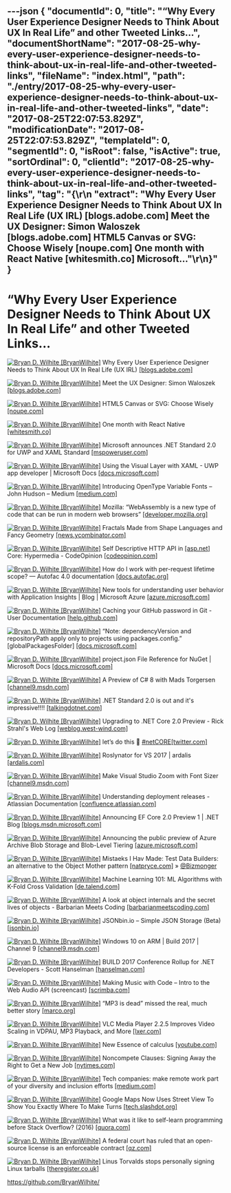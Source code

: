---json
{
  "documentId": 0,
  "title": "“Why Every User Experience Designer Needs to Think About UX In Real Life” and other Tweeted Links…",
  "documentShortName": "2017-08-25-why-every-user-experience-designer-needs-to-think-about-ux-in-real-life-and-other-tweeted-links",
  "fileName": "index.html",
  "path": "./entry/2017-08-25-why-every-user-experience-designer-needs-to-think-about-ux-in-real-life-and-other-tweeted-links",
  "date": "2017-08-25T22:07:53.829Z",
  "modificationDate": "2017-08-25T22:07:53.829Z",
  "templateId": 0,
  "segmentId": 0,
  "isRoot": false,
  "isActive": true,
  "sortOrdinal": 0,
  "clientId": "2017-08-25-why-every-user-experience-designer-needs-to-think-about-ux-in-real-life-and-other-tweeted-links",
  "tag": "{\r\n  \"extract\": \"Why Every User Experience Designer Needs to Think About UX In Real Life (UX IRL) [blogs.adobe.com] Meet the UX Designer: Simon Waloszek [blogs.adobe.com] HTML5 Canvas or SVG: Choose Wisely [noupe.com] One month with React Native [whitesmith.co] Microsoft...\"\r\n}"
}
---

# “Why Every User Experience Designer Needs to Think About UX In Real Life” and other Tweeted Links…

[<img alt="Bryan D. Wilhite [BryanWilhite]" src="https://songhay.blob.core.windows.net/shared-social-twitter/BryanWilhite.jpeg">](http://songhayblog.azurewebsites.net/ "Bryan D. Wilhite [BryanWilhite]") Why Every User Experience Designer Needs to Think About UX In Real Life (UX IRL) [[blogs.adobe.com]](https://blogs.adobe.com/creativecloud/why-every-user-experience-designer-needs-to-think-about-ux-in-real-life-ux-irl/)

[<img alt="Bryan D. Wilhite [BryanWilhite]" src="https://songhay.blob.core.windows.net/shared-social-twitter/BryanWilhite.jpeg">](http://songhayblog.azurewebsites.net/ "Bryan D. Wilhite [BryanWilhite]") Meet the UX Designer: Simon Waloszek [[blogs.adobe.com]](https://blogs.adobe.com/creativecloud/meet-the-ux-designer-simon-waloszek/)

[<img alt="Bryan D. Wilhite [BryanWilhite]" src="https://songhay.blob.core.windows.net/shared-social-twitter/BryanWilhite.jpeg">](http://songhayblog.azurewebsites.net/ "Bryan D. Wilhite [BryanWilhite]") HTML5 Canvas or SVG: Choose Wisely [[noupe.com]](https://www.noupe.com/design/html5-canvas-or-svg-choose-wisely.html)

[<img alt="Bryan D. Wilhite [BryanWilhite]" src="https://songhay.blob.core.windows.net/shared-social-twitter/BryanWilhite.jpeg">](http://songhayblog.azurewebsites.net/ "Bryan D. Wilhite [BryanWilhite]") One month with React Native [[whitesmith.co]](https://www.whitesmith.co/blog/one-month-with-react-native/)

[<img alt="Bryan D. Wilhite [BryanWilhite]" src="https://songhay.blob.core.windows.net/shared-social-twitter/BryanWilhite.jpeg">](http://songhayblog.azurewebsites.net/ "Bryan D. Wilhite [BryanWilhite]") Microsoft announces .NET Standard 2.0 for UWP and XAML Standard [[mspoweruser.com]](https://mspoweruser.com/dont-post-microsoft-announces-net-standard-2-0-uwp-xaml-standard/)

[<img alt="Bryan D. Wilhite [BryanWilhite]" src="https://songhay.blob.core.windows.net/shared-social-twitter/BryanWilhite.jpeg">](http://songhayblog.azurewebsites.net/ "Bryan D. Wilhite [BryanWilhite]") Using the Visual Layer with XAML - UWP app developer | Microsoft Docs [[docs.microsoft.com]](https://docs.microsoft.com/en-us/windows/uwp/composition/using-the-visual-layer-with-xaml)

[<img alt="Bryan D. Wilhite [BryanWilhite]" src="https://songhay.blob.core.windows.net/shared-social-twitter/BryanWilhite.jpeg">](http://songhayblog.azurewebsites.net/ "Bryan D. Wilhite [BryanWilhite]") Introducing OpenType Variable Fonts – John Hudson – Medium [[medium.com]](https://medium.com/@tiro/https-medium-com-tiro-introducing-opentype-variable-fonts-12ba6cd2369)

[<img alt="Bryan D. Wilhite [BryanWilhite]" src="https://songhay.blob.core.windows.net/shared-social-twitter/BryanWilhite.jpeg">](http://songhayblog.azurewebsites.net/ "Bryan D. Wilhite [BryanWilhite]") Mozilla: “WebAssembly is a new type of code that can be run in modern web browsers” [[developer.mozilla.org]](https://developer.mozilla.org/en-US/docs/WebAssembly)

[<img alt="Bryan D. Wilhite [BryanWilhite]" src="https://songhay.blob.core.windows.net/shared-social-twitter/BryanWilhite.jpeg">](http://songhayblog.azurewebsites.net/ "Bryan D. Wilhite [BryanWilhite]") Fractals Made from Shape Languages and Fancy Geometry [[news.ycombinator.com]](https://news.ycombinator.com/item?id=14329548)

[<img alt="Bryan D. Wilhite [BryanWilhite]" src="https://songhay.blob.core.windows.net/shared-social-twitter/BryanWilhite.jpeg">](http://songhayblog.azurewebsites.net/ "Bryan D. Wilhite [BryanWilhite]") Self Descriptive HTTP API in [[asp.net]](http://ASP.NET) Core: Hypermedia - CodeOpinion [[codeopinion.com]](https://codeopinion.com/self-descriptive-http-api-in-asp-net-core-hypermedia/)

[<img alt="Bryan D. Wilhite [BryanWilhite]" src="https://songhay.blob.core.windows.net/shared-social-twitter/BryanWilhite.jpeg">](http://songhayblog.azurewebsites.net/ "Bryan D. Wilhite [BryanWilhite]") How do I work with per-request lifetime scope? — Autofac 4.0 documentation [[docs.autofac.org]](http://docs.autofac.org/en/latest/faq/per-request-scope.html)

[<img alt="Bryan D. Wilhite [BryanWilhite]" src="https://songhay.blob.core.windows.net/shared-social-twitter/BryanWilhite.jpeg">](http://songhayblog.azurewebsites.net/ "Bryan D. Wilhite [BryanWilhite]") New tools for understanding user behavior with Application Insights | Blog | Microsoft Azure [[azure.microsoft.com]](https://azure.microsoft.com/en-us/blog/new-tools-for-understanding-user-behavior-with-application-insights/)

[<img alt="Bryan D. Wilhite [BryanWilhite]" src="https://songhay.blob.core.windows.net/shared-social-twitter/BryanWilhite.jpeg">](http://songhayblog.azurewebsites.net/ "Bryan D. Wilhite [BryanWilhite]") Caching your GitHub password in Git - User Documentation [[help.github.com]](https://help.github.com/articles/caching-your-github-password-in-git/#platform-linux)

[<img alt="Bryan D. Wilhite [BryanWilhite]" src="https://songhay.blob.core.windows.net/shared-social-twitter/BryanWilhite.jpeg">](http://songhayblog.azurewebsites.net/ "Bryan D. Wilhite [BryanWilhite]") “Note: dependencyVersion and repositoryPath apply only to projects using packages.config.” [globalPackagesFolder] [[docs.microsoft.com]](https://docs.microsoft.com/en-us/nuget/schema/nuget-config-file)

[<img alt="Bryan D. Wilhite [BryanWilhite]" src="https://songhay.blob.core.windows.net/shared-social-twitter/BryanWilhite.jpeg">](http://songhayblog.azurewebsites.net/ "Bryan D. Wilhite [BryanWilhite]") project.json File Reference for NuGet | Microsoft Docs [[docs.microsoft.com]](https://docs.microsoft.com/en-us/nuget/schema/project-json)

[<img alt="Bryan D. Wilhite [BryanWilhite]" src="https://songhay.blob.core.windows.net/shared-social-twitter/BryanWilhite.jpeg">](http://songhayblog.azurewebsites.net/ "Bryan D. Wilhite [BryanWilhite]") A Preview of C# 8 with Mads Torgersen [[channel9.msdn.com]](https://channel9.msdn.com/Blogs/Seth-Juarez/A-Preview-of-C-8-with-Mads-Torgersen)

[<img alt="Bryan D. Wilhite [BryanWilhite]" src="https://songhay.blob.core.windows.net/shared-social-twitter/BryanWilhite.jpeg">](http://songhayblog.azurewebsites.net/ "Bryan D. Wilhite [BryanWilhite]") .NET Standard 2.0 is out and it's impressive!!!! [[talkingdotnet.com]](http://www.talkingdotnet.com/whats-new-in-net-standard-2/)

[<img alt="Bryan D. Wilhite [BryanWilhite]" src="https://songhay.blob.core.windows.net/shared-social-twitter/BryanWilhite.jpeg">](http://songhayblog.azurewebsites.net/ "Bryan D. Wilhite [BryanWilhite]") Upgrading to .NET Core 2.0 Preview - Rick Strahl's Web Log [[weblog.west-wind.com]](https://weblog.west-wind.com/posts/2017/May/15/Upgrading-to-NET-Core-20-Preview)

[<img alt="Bryan D. Wilhite [BryanWilhite]" src="https://songhay.blob.core.windows.net/shared-social-twitter/BryanWilhite.jpeg">](http://songhayblog.azurewebsites.net/ "Bryan D. Wilhite [BryanWilhite]") let’s do this 🤠 [#netCORE](http://twitter.com/search?q=%23netCORE)[[twitter.com]](https://twitter.com/BryanWilhite/status/900436882554732544/photo/1)

[<img alt="Bryan D. Wilhite [BryanWilhite]" src="https://songhay.blob.core.windows.net/shared-social-twitter/BryanWilhite.jpeg">](http://songhayblog.azurewebsites.net/ "Bryan D. Wilhite [BryanWilhite]") Roslynator for VS 2017 | ardalis [[ardalis.com]](https://ardalis.com/roslynator-for-vs-2017)

[<img alt="Bryan D. Wilhite [BryanWilhite]" src="https://songhay.blob.core.windows.net/shared-social-twitter/BryanWilhite.jpeg">](http://songhayblog.azurewebsites.net/ "Bryan D. Wilhite [BryanWilhite]") Make Visual Studio Zoom with Font Sizer [[channel9.msdn.com]](https://channel9.msdn.com/coding4fun/blog/Make-Visual-Studio-Zoom-with-Font-Sizer)

[<img alt="Bryan D. Wilhite [BryanWilhite]" src="https://songhay.blob.core.windows.net/shared-social-twitter/BryanWilhite.jpeg">](http://songhayblog.azurewebsites.net/ "Bryan D. Wilhite [BryanWilhite]") Understanding deployment releases - Atlassian Documentation [[confluence.atlassian.com]](https://confluence.atlassian.com/bamboo/understanding-deployment-releases-357335182.html)

[<img alt="Bryan D. Wilhite [BryanWilhite]" src="https://songhay.blob.core.windows.net/shared-social-twitter/BryanWilhite.jpeg">](http://songhayblog.azurewebsites.net/ "Bryan D. Wilhite [BryanWilhite]") Announcing EF Core 2.0 Preview 1 | .NET Blog [[blogs.msdn.microsoft.com]](https://blogs.msdn.microsoft.com/dotnet/2017/05/12/announcing-ef-core-2-0-preview-1/)

[<img alt="Bryan D. Wilhite [BryanWilhite]" src="https://songhay.blob.core.windows.net/shared-social-twitter/BryanWilhite.jpeg">](http://songhayblog.azurewebsites.net/ "Bryan D. Wilhite [BryanWilhite]") Announcing the public preview of Azure Archive Blob Storage and Blob-Level Tiering [[azure.microsoft.com]](https://azure.microsoft.com/blog/announcing-the-public-preview-of-azure-archive-blob-storage-and-blob-level-tiering/)

[<img alt="Bryan D. Wilhite [BryanWilhite]" src="https://songhay.blob.core.windows.net/shared-social-twitter/BryanWilhite.jpeg">](http://songhayblog.azurewebsites.net/ "Bryan D. Wilhite [BryanWilhite]") Mistaeks I Hav Made: Test Data Builders: an alternative to the Object Mother pattern [[natpryce.com]](http://www.natpryce.com/articles/000714.html) » [@Bizmonger](http://twitter.com/Bizmonger)

[<img alt="Bryan D. Wilhite [BryanWilhite]" src="https://songhay.blob.core.windows.net/shared-social-twitter/BryanWilhite.jpeg">](http://songhayblog.azurewebsites.net/ "Bryan D. Wilhite [BryanWilhite]") Machine Learning 101: ML Algorithms with K-Fold Cross Validation [[de.talend.com]](http://de.talend.com/blog/2017/05/15/testing-machine-learning-algorithms-with-k-fold-cross-validation)

[<img alt="Bryan D. Wilhite [BryanWilhite]" src="https://songhay.blob.core.windows.net/shared-social-twitter/BryanWilhite.jpeg">](http://songhayblog.azurewebsites.net/ "Bryan D. Wilhite [BryanWilhite]") A look at object internals and the secret lives of objects - Barbarian Meets Coding [[barbarianmeetscoding.com]](https://www.barbarianmeetscoding.com/blog/2017/05/16/a-look-at-object-internals-and-the-secret-lives-of-objects/)

[<img alt="Bryan D. Wilhite [BryanWilhite]" src="https://songhay.blob.core.windows.net/shared-social-twitter/BryanWilhite.jpeg">](http://songhayblog.azurewebsites.net/ "Bryan D. Wilhite [BryanWilhite]") JSONbin.io – Simple JSON Storage (Beta) [[jsonbin.io]](https://jsonbin.io/)

[<img alt="Bryan D. Wilhite [BryanWilhite]" src="https://songhay.blob.core.windows.net/shared-social-twitter/BryanWilhite.jpeg">](http://songhayblog.azurewebsites.net/ "Bryan D. Wilhite [BryanWilhite]") Windows 10 on ARM | Build 2017 | Channel 9 [[channel9.msdn.com]](https://channel9.msdn.com/Events/Build/2017/P4171)

[<img alt="Bryan D. Wilhite [BryanWilhite]" src="https://songhay.blob.core.windows.net/shared-social-twitter/BryanWilhite.jpeg">](http://songhayblog.azurewebsites.net/ "Bryan D. Wilhite [BryanWilhite]") BUILD 2017 Conference Rollup for .NET Developers - Scott Hanselman [[hanselman.com]](https://www.hanselman.com/blog/BUILD2017ConferenceRollupForNETDevelopers.aspx)

[<img alt="Bryan D. Wilhite [BryanWilhite]" src="https://songhay.blob.core.windows.net/shared-social-twitter/BryanWilhite.jpeg">](http://songhayblog.azurewebsites.net/ "Bryan D. Wilhite [BryanWilhite]") Making Music with Code – Intro to the Web Audio API (screencast) [[scrimba.com]](https://scrimba.com/casts/cast-2091)

[<img alt="Bryan D. Wilhite [BryanWilhite]" src="https://songhay.blob.core.windows.net/shared-social-twitter/BryanWilhite.jpeg">](http://songhayblog.azurewebsites.net/ "Bryan D. Wilhite [BryanWilhite]") “MP3 is dead” missed the real, much better story [[marco.org]](https://marco.org/2017/05/15/mp3-isnt-dead)

[<img alt="Bryan D. Wilhite [BryanWilhite]" src="https://songhay.blob.core.windows.net/shared-social-twitter/BryanWilhite.jpeg">](http://songhayblog.azurewebsites.net/ "Bryan D. Wilhite [BryanWilhite]") VLC Media Player 2.2.5 Improves Video Scaling in VDPAU, MP3 Playback, and More [[lxer.com]](http://lxer.com/module/newswire/ext_link.php?rid=242308)

[<img alt="Bryan D. Wilhite [BryanWilhite]" src="https://songhay.blob.core.windows.net/shared-social-twitter/BryanWilhite.jpeg">](http://songhayblog.azurewebsites.net/ "Bryan D. Wilhite [BryanWilhite]") New Essence of calculus [[youtube.com]](https://www.youtube.com/watch?v=3d6DsjIBzJ4&list=PLZHQObOWTQDMsr9K-rj53DwVRMYO3t5Yr&index=11)

[<img alt="Bryan D. Wilhite [BryanWilhite]" src="https://songhay.blob.core.windows.net/shared-social-twitter/BryanWilhite.jpeg">](http://songhayblog.azurewebsites.net/ "Bryan D. Wilhite [BryanWilhite]") Noncompete Clauses: Signing Away the Right to Get a New Job [[nytimes.com]](https://www.nytimes.com/2017/05/13/business/noncompete-clauses.html)

[<img alt="Bryan D. Wilhite [BryanWilhite]" src="https://songhay.blob.core.windows.net/shared-social-twitter/BryanWilhite.jpeg">](http://songhayblog.azurewebsites.net/ "Bryan D. Wilhite [BryanWilhite]") Tech companies: make remote work part of your diversity and inclusion efforts [[medium.com]](https://medium.com/@margotcodes/tech-companies-make-remote-work-part-of-your-diversity-and-inclusion-efforts-b100ab74bf97)

[<img alt="Bryan D. Wilhite [BryanWilhite]" src="https://songhay.blob.core.windows.net/shared-social-twitter/BryanWilhite.jpeg">](http://songhayblog.azurewebsites.net/ "Bryan D. Wilhite [BryanWilhite]") Google Maps Now Uses Street View To Show You Exactly Where To Make Turns [[tech.slashdot.org]](https://tech.slashdot.org/story/17/05/12/1825225/google-maps-now-uses-street-view-to-show-you-exactly-where-to-make-turns?utm_source=feedly1.0mainlinkanon&utm_medium=feed)

[<img alt="Bryan D. Wilhite [BryanWilhite]" src="https://songhay.blob.core.windows.net/shared-social-twitter/BryanWilhite.jpeg">](http://songhayblog.azurewebsites.net/ "Bryan D. Wilhite [BryanWilhite]") What was it like to self-learn programming before Stack Overflow? (2016) [[quora.com]](https://www.quora.com/What-was-it-like-to-self-learn-programming-before-Stack-Overflow)

[<img alt="Bryan D. Wilhite [BryanWilhite]" src="https://songhay.blob.core.windows.net/shared-social-twitter/BryanWilhite.jpeg">](http://songhayblog.azurewebsites.net/ "Bryan D. Wilhite [BryanWilhite]") A federal court has ruled that an open-source license is an enforceable contract [[qz.com]](https://qz.com/981029/a-federal-court-has-ruled-that-an-open-source-license-is-an-enforceable-contract/)

[<img alt="Bryan D. Wilhite [BryanWilhite]" src="https://songhay.blob.core.windows.net/shared-social-twitter/BryanWilhite.jpeg">](http://songhayblog.azurewebsites.net/ "Bryan D. Wilhite [BryanWilhite]") Linus Torvalds stops personally signing Linux tarballs [[theregister.co.uk]](https://www.theregister.co.uk/2017/05/14/linux_4_12_rc1_released/)

<https://github.com/BryanWilhite/>
